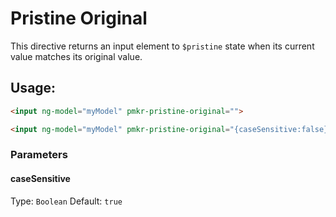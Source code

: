 # Pristine Original

This directive returns an input element to `$pristine` state when its current value matches its original value.

## Usage:

```html
<input ng-model="myModel" pmkr-pristine-original="">

<input ng-model="myModel" pmkr-pristine-original="{caseSensitive:false}">
```

### Parameters

#### caseSensitive

Type: `Boolean`
Default: `true`